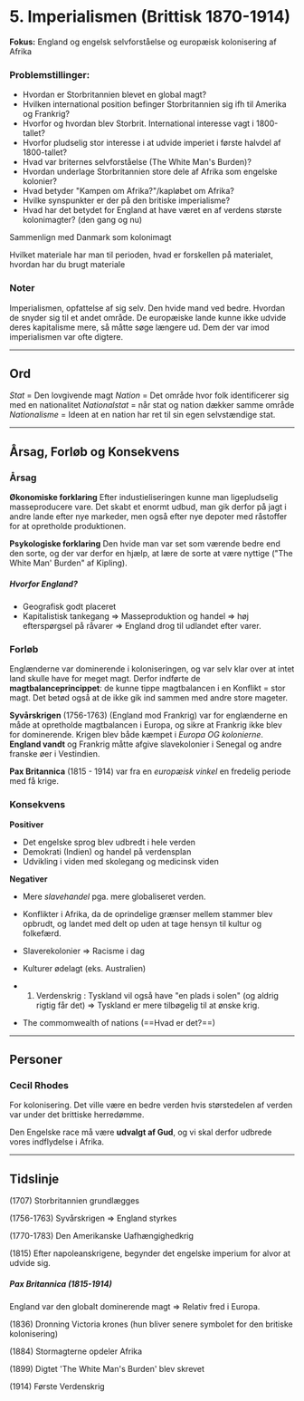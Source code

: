 # 5. Imperialismen (Brittisk 1870-1914)

**Fokus:** England og engelsk selvforståelse og europæisk kolonisering af
Afrika

### Problemstillinger:
- Hvordan er Storbritannien blevet en global magt?
- Hvilken international position befinger Storbritannien sig ifh til Amerika og Frankrig?
- Hvorfor og hvordan blev Storbrit. International interesse vagt i 1800-tallet?
- Hvorfor pludselig stor interesse i at udvide imperiet i første halvdel af 1800-tallet?
- Hvad var briternes selvforståelse (The White Man's Burden)?
- Hvordan underlage Storbritannien store dele af Afrika som engelske kolonier?
- Hvad betyder "Kampen om Afrika?"/kapløbet om Afrika?
- Hvilke synspunkter er der på den britiske imperialisme?
- Hvad har det betydet for England at have været en af verdens største kolonimagter? (den gang og nu)

Sammenlign med Danmark som kolonimagt

Hvilket materiale har man til perioden, hvad er forskellen på
materialet, hvordan har du brugt materiale

### Noter

Imperialismen, opfattelse af sig selv. Den hvide mand ved bedre. Hvordan
de snyder sig til et andet område. De europæiske lande kunne ikke udvide
deres kapitalisme mere, så måtte søge længere ud. Dem der var imod
imperialismen var ofte digtere.

---

## Ord

*Stat* = Den lovgivende magt
*Nation* = Det område hvor folk identificerer sig med en nationalitet
*Nationalstat* = når stat og nation dækker samme område
*Nationalisme* = Ideen at en nation har ret til sin egen selvstændige stat.

---

## Årsag, Forløb og Konsekvens

### Årsag

**Økonomiske forklaring**
Efter industieliseringen kunne man ligepludselig masseproducere vare. Det skabt et enormt udbud, man gik derfor på jagt i andre lande efter nye markeder, men også efter nye depoter med råstoffer for at opretholde produktionen.

**Psykologiske forklaring**
Den hvide man var set som værende bedre end den sorte, og der var derfor en hjælp, at lære de sorte at være nyttige ("The White Man' Burden" af Kipling).

##### Hvorfor England?
- Geografisk godt placeret
- Kapitalistisk tankegang => Masseproduktion og handel => høj efterspørgsel på råvarer => England drog til udlandet efter varer.

### Forløb
Englænderne var dominerende i koloniseringen, og var selv klar over at intet land skulle have for meget magt. Derfor indførte de **magtbalanceprincippet**: de kunne tippe magtbalancen i en Konflikt = stor magt. Det betød også at de ikke gik ind sammen med andre store mageter.

**Syvårskrigen** (1756-1763) (England mod Frankrig) var for englænderne en måde at opretholde magtbalancen i Europa, og sikre at Frankrig ikke blev for dominerende. Krigen blev både kæmpet i *Europa OG kolonierne*. **England vandt** og Frankrig måtte afgive slavekolonier i Senegal og andre franske øer i Vestindien.

**Pax Britannica** (1815 - 1914) var fra en *europæisk vinkel* en fredelig periode med få krige.


### Konsekvens

**Positiver**
- Det engelske sprog blev udbredt i hele verden
- Demokrati (Indien) og handel på verdensplan
- Udvikling i viden med skolegang og medicinsk viden

**Negativer**
- Mere *slavehandel* pga. mere globaliseret verden.
- Konflikter i Afrika, da de oprindelige grænser mellem stammer blev opbrudt, og landet med delt op uden at tage hensyn til kultur og folkefærd.
- Slaverekolonier => Racisme i dag
- Kulturer ødelagt (eks. Australien)
- 1. Verdenskrig : Tyskland vil også have "en plads i solen" (og aldrig rigtig får det) => Tyskland er mere tilbøgelig til at ønske krig.

- The commomwealth of nations (==Hvad er det?==)

---

## Personer

### Cecil Rhodes
For kolonisering. Det ville være en bedre verden hvis størstedelen af verden var under det brittiske herredømme.

Den Engelske race må være **udvalgt af Gud**, og vi skal derfor udbrede vores indflydelse i Afrika.


---

## Tidslinje

(1707) Storbritannien grundlægges

(1756-1763) Syvårskrigen => England styrkes

(1770-1783) Den Amerikanske Uafhængighedkrig

(1815) Efter napoleanskrigene, begynder det engelske imperium for alvor at udvide sig.

##### Pax Britannica (1815-1914)
England var den globalt dominerende magt => Relativ fred i Europa.

(1836) Dronning Victoria krones (hun bliver senere symbolet for den britiske kolonisering)

(1884) Stormagterne opdeler Afrika

(1899) Digtet 'The White Man's Burden' blev skrevet

(1914) Første Verdenskrig
